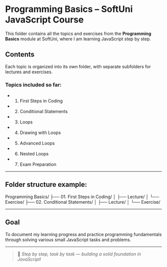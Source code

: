 # Programming Basics – SoftUni JavaScript Course

This folder contains all the topics and exercises from the **Programming Basics** module at SoftUni, where I am learning JavaScript step by step.

## Contents

Each topic is organized into its own folder, with separate subfolders for lectures and exercises.

### Topics included so far:

- 01. First Steps in Coding
- 02. Conditional Statements
- 03. Loops
- 04. Drawing with Loops
- 05. Advanced Loops
- 06. Nested Loops
- 07. Exam Preparation

---

## Folder structure example:

Programming Basics/
├── 01. First Steps in Coding/
│ ├── Lecture/
│ └── Exercise/
├── 02. Conditional Statements/
│ ├── Lecture/
│ └── Exercise/

---

## Goal

To document my learning progress and practice programming fundamentals through solving various small JavaScript tasks and problems.

---

> 🚀 *Step by step, task by task — building a solid foundation in JavaScript!*
